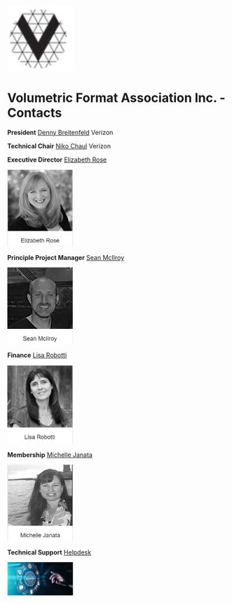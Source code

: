 [<img src="./img/vfa_logo.PNG" alt="drawing" width="150"/>](https://www.volumetricformat.org/)
# Volumetric Format Association Inc. - Contacts

**President**
[Denny Breitenfeld](mailto:denny.breitenfeld2@verizon.com) Verizon

**Technical Chair**
[Niko Chaul](mailto:niko.chauls@verizonwireless.com) Verizon

**Executive Director**
[Elizabeth Rose](mailto:elizabeth@standardshub.io)

<img src="./img/Elizabeth.PNG" alt="drawing" width="150"/>

**Principle Project Manager**
[Sean McIlroy](mailto:sean@standardshub.io)

<img src="./img/sean.PNG" alt="drawing" width="150"/>

**Finance**
[Lisa Robotti](mailto:lisa@fullspectrumbookkeeping.com)

<img src="./img/lisa.PNG" alt="drawing" width="150"/>

**Membership**
[Michelle Janata](mailto:michelle@standardshub.io)

<img src="./img/Michelle.PNG" alt="drawing" width="150"/>

**Technical Support**
[Helpdesk](mailto:helpdesk@volumetricformat.org)

<img src="./img/support.PNG" alt="drawing" width="150"/>
